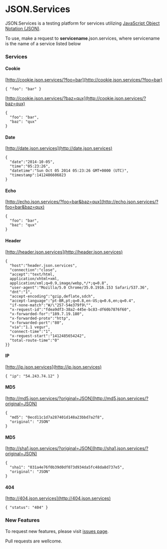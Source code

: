 # JSON.Services #


JSON.Services is a testing platform for services utilizing [JavaScript Object Notation (JSON)](http://en.wikipedia.org/wiki/JSON). 
      
To use, make a request to **servicename**.json.services, where servicename is the name of a service listed below

### Services ###
#### Cookie ####

[http://cookie.json.services/?foo=bar](http://cookie.json.services/?foo=bar)
```
{ "foo": "bar" }
```

[http://cookie.json.services/?baz=qux](http://cookie.json.services/?baz=qux)
```
{
  "foo": "bar",
  "baz": "qux"
}
```

#### Date ####
[http://date.json.services](http://date.json.services)
```
{
  "date":"2014-10-05",
  "time":"05:23:26",
  "datetime":"Sun Oct 05 2014 05:23:26 GMT+0000 (UTC)",
  "timestamp":1412486606823
}
```

#### Echo ####
[http://echo.json.services/?foo=bar&baz=qux](http://echo.json.services/?foo=bar&baz=qux)
```
{
  "foo": "bar",
  "baz": "qux"
}
```

#### Header ####
[http://header.json.services](http://header.json.services)

```
{
  "host":"header.json.services",
  "connection":"close",
  "accept":"text/html,
  application/xhtml+xml,
  application/xml;q=0.9,image/webp,*/*;q=0.8",
  "user-agent":"Mozilla/5.0 Chrome/35.0.1916.153 Safari/537.36",
  "dnt":"1",
  "accept-encoding":"gzip,deflate,sdch",
  "accept-language":"pt-BR,pt;q=0.8,en-US;q=0.6,en;q=0.4",
  "if-none-match":"W/\"257-54e379f9\"",
  "x-request-id":"fdea9df3-38a2-445e-bc83-df60b7876f60",
  "x-forwarded-for":"189.7.19.180",
  "x-forwarded-proto":"http",
  "x-forwarded-port":"80",
  "via":"1.1 vegur",
  "connect-time":"1",
  "x-request-start":"1412485654242",
  "total-route-time":"0"
}}
```

#### IP ####
[http://ip.json.services](http://ip.json.services)
```
{ "ip": "54.243.74.12" }
```
#### MD5 ####
[http://md5.json.services/?original=JSON](http://md5.json.services/?original=JSON)
```
{
  "md5": "0ecd11c1d7a287401d148a23bbd7a2f8",
  "original": "JSON"
}
```
#### MD5 ####
[http://sha1.json.services/?original=JSON](http://sha1.json.services/?original=JSON)
```
{
  "sha1": "031a4e76f0b39d0df073d934da5fc48da8d737e5",
  "original": "JSON"
}
```
#### 404 ####
[http://404.json.services](http://404.json.services)
```
{ "status": "404" }
```
      
### New Features ###
To request new features, please visit [issues page](https://github.com/Falci/json.services/issues/).

Pull requests are wellcome.
